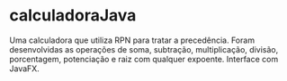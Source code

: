 # calculadoraJava
Uma calculadora que utiliza RPN para tratar a precedência. Foram desenvolvidas as operações de soma, subtração, multiplicação, divisão, porcentagem, potenciação e raiz com qualquer expoente. Interface com JavaFX.
